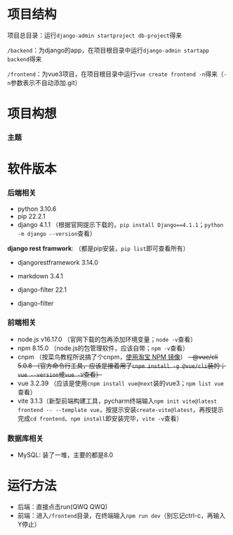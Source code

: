 # 项目结构
项目总目录：运行`django-admin startproject db-project`得来

`/backend`：为django的app，在项目根目录中运行`django-admin startapp backend`得来

`/frontend`：为vue3项目，在项目根目录中运行`vue create frontend -n`得来（`-n`参数表示不自动添加.git）

# 项目构想
### 主题


# 软件版本
### 后端相关
- python 3.10.6
- pip 22.2.1
- django 4.1.1 （根据官网提示下载的，`pip install Django==4.1.1`；`python -m django --version`查看）

**django rest framwork**:
（都是pip安装，`pip list`即可查看所有）
- djangorestframework 3.14.0
- markdown  3.4.1
- django-filter 22.1

- django-filter

### 前端相关
- node.js v16.17.0 （官网下载的包再添加环境变量；`node -v`查看）
- npm 8.15.0 （node.js的包管理软件，应该自带；`npm -v`查看）
- cnpm （按菜鸟教程所说搞了个cnpm，[使用淘宝 NPM 镜像](https://www.runoob.com/nodejs/nodejs-npm.html#taobaonpm)）
~~- @vue/cli 5.0.8 （官方命令行工具，应该是接着用了`cnpm install -g @vue/cli`装的；`vue --version`或`vue -V`查看）~~
- vue 3.2.39 （应该是使用`cnpm install vue@next`装的vue3；`npm list vue`查看）
- vite 3.1.3（新型前端构建工具，pycharm终端输入`npm init vite@latest frontend -- --template vue`，按提示安装`create-vite@latest`，再按提示完成`cd frontend`、`npm install`即安装完毕，`vite -v`查看）

### 数据库相关
- MySQL: 装了一堆，主要的都是8.0 


# 运行方法

- 后端：直接点击run(QWQ QWQ)
- 前端：进入`/frontend`目录，在终端输入`npm run dev`（别忘记ctrl-c，再输入Y停止）